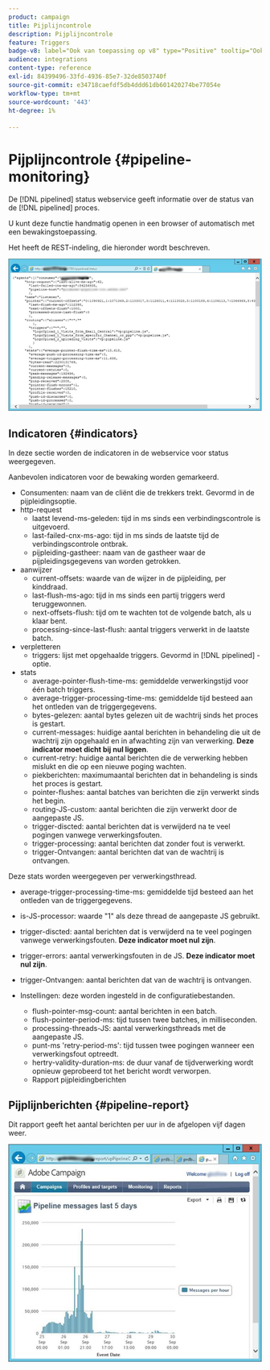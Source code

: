 ```yaml
---
product: campaign
title: Pijplijncontrole
description: Pijplijncontrole
feature: Triggers
badge-v8: label="Ook van toepassing op v8" type="Positive" tooltip="Ook van toepassing op campagne v8"
audience: integrations
content-type: reference
exl-id: 84399496-33fd-4936-85e7-32de8503740f
source-git-commit: e34718caefdf5db4ddd61db601420274be77054e
workflow-type: tm+mt
source-wordcount: '443'
ht-degree: 1%

---
```


# Pijplijncontrole {#pipeline-monitoring}



De [!DNL pipelined] status webservice geeft informatie over de status van de [!DNL pipelined] proces.

U kunt deze functie handmatig openen in een browser of automatisch met een bewakingstoepassing.

Het heeft de REST-indeling, die hieronder wordt beschreven.

![](assets/triggers_8.png)

## Indicatoren {#indicators}

In deze sectie worden de indicatoren in de webservice voor status weergegeven.

Aanbevolen indicatoren voor de bewaking worden gemarkeerd.

* Consumenten: naam van de cliënt die de trekkers trekt. Gevormd in de pijpleidingsoptie.
* http-request
   * laatst levend-ms-geleden: tijd in ms sinds een verbindingscontrole is uitgevoerd.
   * last-failed-cnx-ms-ago: tijd in ms sinds de laatste tijd de verbindingscontrole ontbrak.
   * pijpleiding-gastheer: naam van de gastheer waar de pijpleidingsgegevens van worden getrokken.
* aanwijzer
   * current-offsets: waarde van de wijzer in de pijpleiding, per kinddraad.
   * last-flush-ms-ago: tijd in ms sinds een partij triggers werd teruggewonnen.
   * next-offsets-flush: tijd om te wachten tot de volgende batch, als u klaar bent.
   * processing-since-last-flush: aantal triggers verwerkt in de laatste batch.
* verpletteren
   * triggers: lijst met opgehaalde triggers. Gevormd in [!DNL pipelined] -optie.
* stats
   * average-pointer-flush-time-ms: gemiddelde verwerkingstijd voor één batch triggers.
   * average-trigger-processing-time-ms: gemiddelde tijd besteed aan het ontleden van de triggergegevens.
   * bytes-gelezen: aantal bytes gelezen uit de wachtrij sinds het proces is gestart.
   * current-messages: huidige aantal berichten in behandeling die uit de wachtrij zijn opgehaald en in afwachting zijn van verwerking. **Deze indicator moet dicht bij nul liggen**.
   * current-retry: huidige aantal berichten die de verwerking hebben mislukt en die op een nieuwe poging wachten.
   * piekberichten: maximumaantal berichten dat in behandeling is sinds het proces is gestart.
   * pointer-flushes: aantal batches van berichten die zijn verwerkt sinds het begin.
   * routing-JS-custom: aantal berichten die zijn verwerkt door de aangepaste JS.
   * trigger-discted: aantal berichten dat is verwijderd na te veel pogingen vanwege verwerkingsfouten.
   * trigger-processing: aantal berichten dat zonder fout is verwerkt.
   * trigger-Ontvangen: aantal berichten dat van de wachtrij is ontvangen.

Deze stats worden weergegeven per verwerkingsthread.

* average-trigger-processing-time-ms: gemiddelde tijd besteed aan het ontleden van de triggergegevens.
* is-JS-processor: waarde &quot;1&quot; als deze thread de aangepaste JS gebruikt.
* trigger-discted: aantal berichten dat is verwijderd na te veel pogingen vanwege verwerkingsfouten. **Deze indicator moet nul zijn**.
* trigger-errors: aantal verwerkingsfouten in de JS. **Deze indicator moet nul zijn**.
* trigger-Ontvangen: aantal berichten dat van de wachtrij is ontvangen.

* Instellingen: deze worden ingesteld in de configuratiebestanden.
   * flush-pointer-msg-count: aantal berichten in een batch.
   * flush-pointer-period-ms: tijd tussen twee batches, in milliseconden.
   * processing-threads-JS: aantal verwerkingsthreads met de aangepaste JS.
   * punt-ms &#39;retry-period-ms&#39;: tijd tussen twee pogingen wanneer een verwerkingsfout optreedt.
   * hertry-validity-duration-ms: de duur vanaf de tijdverwerking wordt opnieuw geprobeerd tot het bericht wordt verworpen.
   * Rapport pijpleidingberichten

## Pijplijnberichten {#pipeline-report}

Dit rapport geeft het aantal berichten per uur in de afgelopen vijf dagen weer.

![](assets/triggers_9.png)
